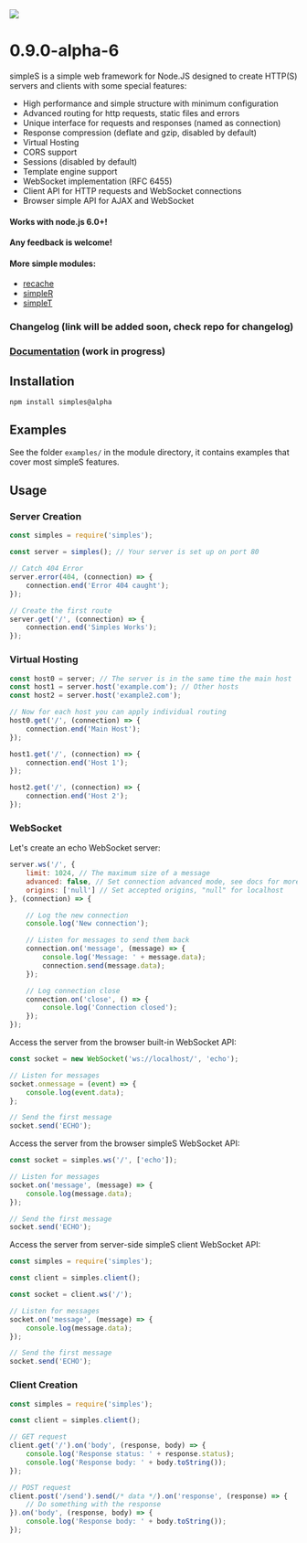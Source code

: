 <img src="https://raw.github.com/micnic/simpleS/master/logo.png"/>

# 0.9.0-alpha-6

simpleS is a simple web framework for Node.JS designed to create HTTP(S) servers and clients with some special features:

- High performance and simple structure with minimum configuration
- Advanced routing for http requests, static files and errors
- Unique interface for requests and responses (named as connection)
- Response compression (deflate and gzip, disabled by default)
- Virtual Hosting
- CORS support
- Sessions (disabled by default)
- Template engine support
- WebSocket implementation (RFC 6455)
- Client API for HTTP requests and WebSocket connections
- Browser simple API for AJAX and WebSocket

#### Works with node.js 6.0+!
#### Any feedback is welcome!

#### More simple modules:
- [recache](https://www.npmjs.com/package/recache)
- [simpleR](https://www.npmjs.com/package/simpler)
- [simpleT](https://www.npmjs.com/package/simplet)

### Changelog (link will be added soon, check repo for changelog)
### [Documentation](https://simples.js.org/) (work in progress)

## Installation

    npm install simples@alpha

## Examples

See the folder `examples/` in the module directory, it contains examples that cover most simpleS features.

## Usage

### Server Creation

```js
const simples = require('simples');

const server = simples(); // Your server is set up on port 80

// Catch 404 Error
server.error(404, (connection) => {
    connection.end('Error 404 caught');
});

// Create the first route
server.get('/', (connection) => {
    connection.end('Simples Works');
});
```

### Virtual Hosting

```js
const host0 = server; // The server is in the same time the main host
const host1 = server.host('example.com'); // Other hosts
const host2 = server.host('example2.com');

// Now for each host you can apply individual routing
host0.get('/', (connection) => {
    connection.end('Main Host');
});

host1.get('/', (connection) => {
    connection.end('Host 1');
});

host2.get('/', (connection) => {
    connection.end('Host 2');
});
```

### WebSocket

Let's create an echo WebSocket server:

```js
server.ws('/', {
    limit: 1024, // The maximum size of a message
    advanced: false, // Set connection advanced mode, see docs for more info
    origins: ['null'] // Set accepted origins, "null" for localhost
}, (connection) => {

    // Log the new connection
    console.log('New connection');

    // Listen for messages to send them back
    connection.on('message', (message) => {
        console.log('Message: ' + message.data);
        connection.send(message.data);
    });

    // Log connection close
    connection.on('close', () => {
        console.log('Connection closed');
    });
});
```

Access the server from the browser built-in WebSocket API:

```js
const socket = new WebSocket('ws://localhost/', 'echo');

// Listen for messages
socket.onmessage = (event) => {
    console.log(event.data);
};

// Send the first message
socket.send('ECHO');
```

Access the server from the browser simpleS WebSocket API:

```js
const socket = simples.ws('/', ['echo']);

// Listen for messages
socket.on('message', (message) => {
    console.log(message.data);
});

// Send the first message
socket.send('ECHO');
```

Access the server from server-side simpleS client WebSocket API:

```js
const simples = require('simples');

const client = simples.client();

const socket = client.ws('/');

// Listen for messages
socket.on('message', (message) => {
    console.log(message.data);
});

// Send the first message
socket.send('ECHO');
```

### Client Creation

```js
const simples = require('simples');

const client = simples.client();

// GET request
client.get('/').on('body', (response, body) => {
    console.log('Response status: ' + response.status);
    console.log('Response body: ' + body.toString());
});

// POST request
client.post('/send').send(/* data */).on('response', (response) => {
    // Do something with the response
}).on('body', (response, body) => {
    console.log('Response body: ' + body.toString());
});
```
